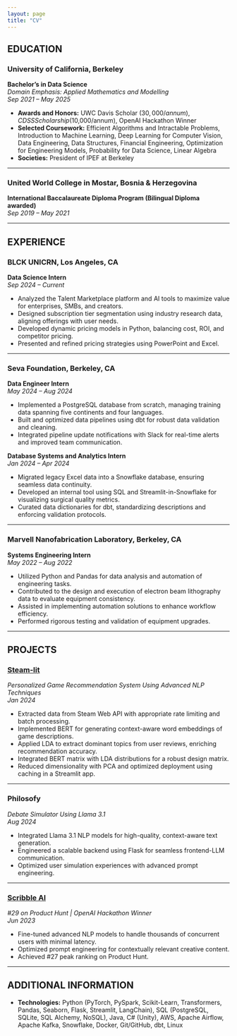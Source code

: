 ```yaml
---
layout: page
title: "CV"
---
```


## EDUCATION

### University of California, Berkeley  
**Bachelor’s in Data Science**  
*Domain Emphasis: Applied Mathematics and Modelling*  
*Sep 2021 – May 2025*

- **Awards and Honors:** UWC Davis Scholar ($30,000/annum), CDSS Scholarship ($10,000/annum), OpenAI Hackathon Winner  
- **Selected Coursework:** Efficient Algorithms and Intractable Problems, Introduction to Machine Learning, Deep Learning for Computer Vision, Data Engineering, Data Structures, Financial Engineering, Optimization for Engineering Models, Probability for Data Science, Linear Algebra  
- **Societies:** President of IPEF at Berkeley  

---

### United World College in Mostar, Bosnia & Herzegovina  
**International Baccalaureate Diploma Program (Bilingual Diploma awarded)**  
*Sep 2019 – May 2021*

---

## EXPERIENCE

### BLCK UNICRN, Los Angeles, CA  
**Data Science Intern**  
*Sep 2024 – Current*

- Analyzed the Talent Marketplace platform and AI tools to maximize value for enterprises, SMBs, and creators.  
- Designed subscription tier segmentation using industry research data, aligning offerings with user needs.  
- Developed dynamic pricing models in Python, balancing cost, ROI, and competitor pricing.  
- Presented and refined pricing strategies using PowerPoint and Excel.  

---

### Seva Foundation, Berkeley, CA  
**Data Engineer Intern**  
*May 2024 – Aug 2024*  

- Implemented a PostgreSQL database from scratch, managing training data spanning five continents and four languages.  
- Built and optimized data pipelines using dbt for robust data validation and cleaning.  
- Integrated pipeline update notifications with Slack for real-time alerts and improved team communication.  

**Database Systems and Analytics Intern**  
*Jan 2024 – Apr 2024*

- Migrated legacy Excel data into a Snowflake database, ensuring seamless data continuity.  
- Developed an internal tool using SQL and Streamlit-in-Snowflake for visualizing surgical quality metrics.  
- Curated data dictionaries for dbt, standardizing descriptions and enforcing validation protocols.  

---

### Marvell Nanofabrication Laboratory, Berkeley, CA  
**Systems Engineering Intern**  
*May 2022 – Aug 2022*

- Utilized Python and Pandas for data analysis and automation of engineering tasks.  
- Contributed to the design and execution of electron beam lithography data to evaluate equipment consistency.  
- Assisted in implementing automation solutions to enhance workflow efficiency.  
- Performed rigorous testing and validation of equipment upgrades.  

---

## PROJECTS

### [Steam-lit](https://steam-lit.streamlit.app)  
*Personalized Game Recommendation System Using Advanced NLP Techniques*  
*Jan 2024*

- Extracted data from Steam Web API with appropriate rate limiting and batch processing.  
- Implemented BERT for generating context-aware word embeddings of game descriptions.  
- Applied LDA to extract dominant topics from user reviews, enriching recommendation accuracy.  
- Integrated BERT matrix with LDA distributions for a robust design matrix.  
- Reduced dimensionality with PCA and optimized deployment using caching in a Streamlit app.  

---

### Philosofy  
*Debate Simulator Using Llama 3.1*  
*Aug 2024*

- Integrated Llama 3.1 NLP models for high-quality, context-aware text generation.  
- Engineered a scalable backend using Flask for seamless frontend-LLM communication.  
- Optimized user simulation experiences with advanced prompt engineering.  

---

### [Scribble AI](https://www.scribbleai.com)  
*#29 on Product Hunt | OpenAI Hackathon Winner*  
*Jun 2023*

- Fine-tuned advanced NLP models to handle thousands of concurrent users with minimal latency.  
- Optimized prompt engineering for contextually relevant creative content.  
- Achieved #27 peak ranking on Product Hunt.  

---

## ADDITIONAL INFORMATION

- **Technologies:** Python (PyTorch, PySpark, Scikit-Learn, Transformers, Pandas, Seaborn, Flask, Streamlit, LangChain), SQL (PostgreSQL, SQLite, SQL Alchemy, NoSQL), Java, C# (Unity), AWS, Apache Airflow, Apache Kafka, Snowflake, Docker, Git/GitHub, dbt, Linux
